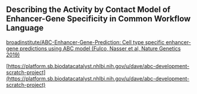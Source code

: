 
## Describing the Activity by Contact Model of Enhancer-Gene Specificity in Common Workflow Language
  
[broadinstitute/ABC-Enhancer-Gene-Prediction: Cell type specific enhancer-gene predictions using ABC model (Fulco, Nasser et al, Nature Genetics 2019)](https://github.com/broadinstitute/ABC-Enhancer-Gene-Prediction) 


[https://platform.sb.biodatacatalyst.nhlbi.nih.gov/u/dave/abc-development-scratch-project](https://platform.sb.biodatacatalyst.nhlbi.nih.gov/u/dave/abc-development-scratch-project)